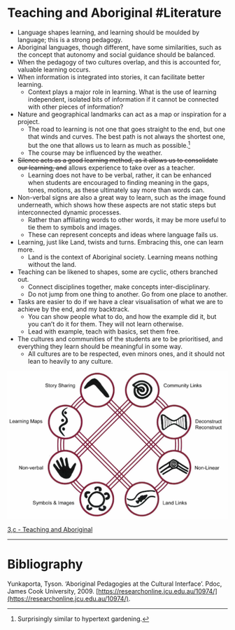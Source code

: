 # Teaching and Aboriginal #Literature 
- Language shapes learning, and learning should be moulded by language; this is a strong pedagogy.
- Aboriginal languages, though different, have some similarities, such as the concept that autonomy and social guidance should be balanced.
- When the pedagogy of two cultures overlap, and this is accounted for, valuable learning occurs.
- When information is integrated into stories, it can facilitate better learning.
	- Context plays a major role in learning. What is the use of learning independent, isolated bits of information if it cannot be connected with other pieces of information?
- Nature and geographical landmarks can act as a map or inspiration for a project.
	- The road to learning is not one that goes straight to the end, but one that winds and curves. The best path is not always the shortest one, but the one that allows us to learn as much as possible.[^1]
	- The course may be influenced by the weather.
- ~~Silence acts as a good learning method, as it allows us to consolidate our learning, and~~ allows experience to take over as a teacher.
	- Learning does not have to be verbal, rather, it can be enhanced when students are encouraged to finding meaning in the gaps, tones, motions, as these ultimately say more than words can.
- Non-verbal signs are also a great way to learn, such as the image found underneath, which shows how these aspects are not static steps but interconnected dynamic processes.
	- Rather than affiliating words to other words, it may be more useful to tie them to symbols and images.
	- These can represent concepts and ideas where language fails us.
- Learning, just like Land, twists and turns. Embracing this, one can learn more.
	- Land is the context of Aboriginal society. Learning means nothing without the land.
- Teaching can be likened to shapes, some are cyclic, others branched out.
	- Connect disciplines together, make concepts inter-disciplinary.
	- Do not jump from one thing to another. Go from one place to another.
- Tasks are easier to do if we have a clear visualisation of what we are to achieve by the end, and my backtrack.
	- You can show people what to do, and how the example did it, but you can’t do it for them. They will not learn otherwise.
	- Lead with example, teach with basics, set them free.
- The cultures and communities of the students are to be prioritised, and everything they learn should be meaningful in some way.
	- All cultures are to be respected, even minors ones, and it should not lean to heavily to any culture.

![Eight-Ways](../../../assets/Eight-Ways.png)

[3,c - Teaching and Aboriginal](../3%20Permanent%20Notes/3,c%20-%20Teaching%20and%20Aboriginal)

---
# Bibliography
Yunkaporta, Tyson. ‘Aboriginal Pedagogies at the Cultural Interface’. Pdoc, James Cook University, 2009. [https://researchonline.jcu.edu.au/10974/](https://researchonline.jcu.edu.au/10974/).

[^1]: Surprisingly similar to hypertext gardening.